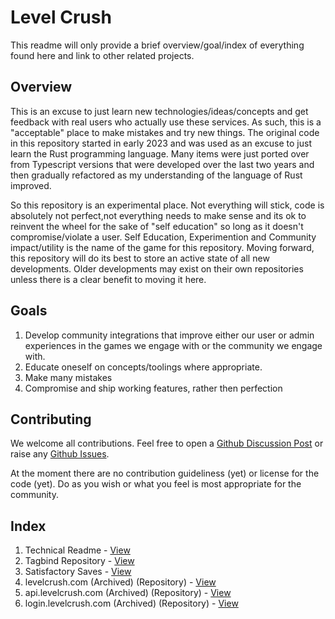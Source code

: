 # Level Crush

This readme will only provide a brief overview/goal/index of everything found here and link to other related projects.

## Overview

This is an excuse to just learn new technologies/ideas/concepts and get feedback with real users who actually use these services. As such, this is a "acceptable" place to make mistakes and try new things. The original code in this repository started in early 2023 and was used as an excuse to just learn the Rust programming language. Many items were just ported over from Typescript versions that were developed over the last two years and then gradually refactored as my understanding of the language of Rust improved.

So this repository is an experimental place. Not everything will stick, code is absolutely not perfect,not everything needs to make sense and its ok to reinvent the wheel for the sake of "self education" so long as it doesn't compromise/violate a user. Self Education, Experimention and Community impact/utility is the name of the game for this repository. Moving forward, this repository will do its best to store an active state of all new developments. Older developments may exist on their own repositories unless there is a clear benefit to moving it here.

## Goals

1. Develop community integrations that improve either our user or admin experiences in the games we engage with or the community we engage with.
2. Educate oneself on concepts/toolings where appropriate.
3. Make many mistakes
4. Compromise and ship working features, rather then perfection

## Contributing

We welcome all contributions. Feel free to open a [Github Discussion Post](https://github.com/LevelCrush/levelcrush/discussions) or raise any [Github Issues](https://github.com/LevelCrush/levelcrush/issues).

At the moment there are no contribution guideliness (yet) or license for the code (yet). Do as you wish or what you feel is most appropriate for the community.

## Index

1. Technical Readme - [View](./technical.md)
2. Tagbind Repository - [View](https://github.com/LevelCrush/TagBind)
3. Satisfactory Saves - [View](https://github.com/LevelCrush/satisfactory)
4. levelcrush.com (Archived) (Repository) - [View](https://github.com/LevelCrush/levelcrush.com)
5. api.levelcrush.com (Archived) (Repository) - [View](https://github.com/LevelCrush/api.levelcrush.com)
6. login.levelcrush.com (Archived) (Repository) - [View](https://github.com/LevelCrush/login.levelcrush.com)
